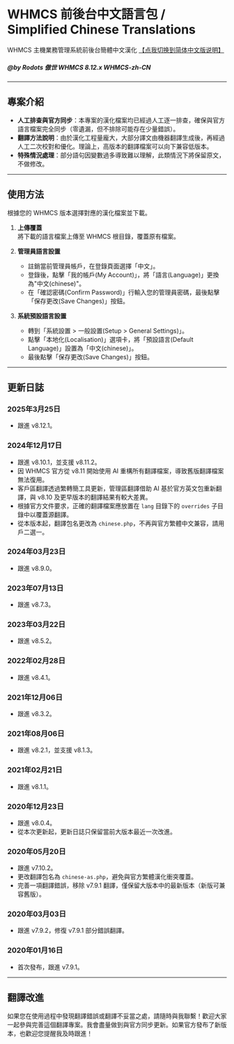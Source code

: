 # WHMCS 前後台中文語言包 / Simplified Chinese Translations

WHMCS 主機業務管理系統前後台簡體中文漢化 [【点我切换到简体中文版说明】](https://github.com/Rodots/WHMCS-zh-CN)

##### @by Rodots 傲世 WHMCS 8.12.x WHMCS-zh-CN

---

## 專案介紹

- **人工排查與官方同步**：本專案的漢化檔案均已經過人工逐一排查，確保與官方語言檔案完全同步（零遺漏，但不排除可能存在少量錯誤）。
- **翻譯方法說明**：由於漢化工程量龐大，大部分譯文由機器翻譯生成後，再經過人工二次校對和優化。理論上，高版本的翻譯檔案可以向下兼容低版本。
- **特殊情況處理**：部分語句因變數過多導致難以理解，此類情況下將保留原文，不做修改。

---

## 使用方法

根據您的 WHMCS 版本選擇對應的漢化檔案並下載。

1. **上傳覆蓋**  
   將下載的語言檔案上傳至 WHMCS 根目錄，覆蓋原有檔案。

2. **管理員語言設置**  
   - 註銷當前管理員帳戶，在登錄頁面選擇「中文」。
   - 登錄後，點擊「我的帳戶(My Account)」，將「語言(Language)」更換為"中文(chinese)"。
   - 在「確認密碼(Confirm Password)」行輸入您的管理員密碼，最後點擊「保存更改(Save Changes)」按鈕。

3. **系統預設語言設置**  
   - 轉到「系統設置 > 一般設置(Setup > General Settings)」。
   - 點擊「本地化(Localisation)」選項卡，將「預設語言(Default Language)」設置為「中文(chinese)」。
   - 最後點擊「保存更改(Save Changes)」按鈕。

---

## 更新日誌

### 2025年3月25日
- 跟進 v8.12.1。

### 2024年12月17日
- 跟進 v8.10.1，並支援 v8.11.2。
- 因 WHMCS 官方從 v8.11 開始使用 AI 重構所有翻譯檔案，導致舊版翻譯檔案無法復用。
- 客戶區翻譯透過繁轉簡工具更新，管理區翻譯借助 AI 基於官方英文包重新翻譯，與 v8.10 及更早版本的翻譯結果有較大差異。
- 根據官方文件要求，正確的翻譯檔案應放置在 `lang` 目錄下的 `overrides` 子目錄中以覆蓋源翻譯。
- 從本版本起，翻譯包名更改為 `chinese.php`，不再與官方繁體中文兼容，請用戶二選一。

### 2024年03月23日
- 跟進 v8.9.0。

### 2023年07月13日
- 跟進 v8.7.3。

### 2023年03月22日
- 跟進 v8.5.2。

### 2022年02月28日
- 跟進 v8.4.1。

### 2021年12月06日
- 跟進 v8.3.2。

### 2021年08月06日
- 跟進 v8.2.1，並支援 v8.1.3。

### 2021年02月21日
- 跟進 v8.1.1。

### 2020年12月23日
- 跟進 v8.0.4。
- 從本次更新起，更新日誌只保留當前大版本最近一次改進。

### 2020年05月20日
- 跟進 v7.10.2。
- 更改翻譯包名為 `chinese-as.php`，避免與官方繁體漢化衝突覆蓋。
- 完善一項翻譯錯誤，移除 v7.9.1 翻譯，僅保留大版本中的最新版本（新版可兼容舊版）。

### 2020年03月03日
- 跟進 v7.9.2，修復 v7.9.1 部分錯誤翻譯。

### 2020年01月16日
- 首次發布，跟進 v7.9.1。

---

## 翻譯改進

如果您在使用過程中發現翻譯錯誤或翻譯不妥當之處，請隨時與我聯繫！歡迎大家一起參與完善這個翻譯專案。我會盡量做到與官方同步更新。如果官方發布了新版本，也歡迎您提醒我及時跟進！